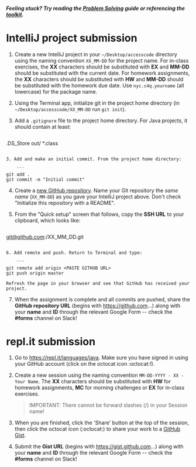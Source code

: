 ##### Feeling stuck? Try reading the [Problem Solving](explanation/w1_q13.md) guide or referencing the [toolkit](../lessons/tools).

# IntelliJ project submission

1. Create a new IntelliJ project in your `~/Desktop/accesscode` directory using the naming convention `XX_MM-DD` for the project name. For in-class exercises, the **XX** characters should be substituted with **EX** and **MM-DD** should be substituted with the current date. For homework assignments, the **XX** characters should be substituted with **HW** and **MM-DD** should be substituted with the homework due date. Use `nyc.c4q.yourname` (all lowercase) for the package name.

2. Using the Terminal app, initialize git in the project home directory (in `~/Desktop/accesscode/XX_MM-DD` run `git init`).

3. Add a `.gitignore` file to the project home directory. For Java projects, it should contain at least:

    ```
.DS_Store
out/
*.class
```

3. Add and make an initial commit. From the project home directory:

    ```
git add .
git commit -m "Initial commit"
```

4. Create a [new GitHub repository](https://github.com/new). Name your Git repository the *same name* (`XX_MM-DD`) as you gave your IntelliJ project above. Don't check "Initialize this repository with a README". 

5. From the "Quick setup" screen that follows, copy the **SSH URL** to your clipboard, which looks like:

    ```
git@github.com:<YOUR USERNAME>/XX_MM_DD.git
```

6. Add remote and push. Return to Terminal and type:

    ```
git remote add origin <PASTE GITHUB URL>
git push origin master
```

    Refresh the page in your browser and see that GitHub has received your project.

7. When the assignment is complete and all commits are pushed, share the **GitHub repository URL** (begins with https://github.com...) along with your **name** and **ID** through the relevant Google Form -- check the **\#forms** channel on Slack!

# repl.it submission

1. Go to https://repl.it/languages/java. Make sure you have signed in using your GitHub account (click on the octocat icon :octocat:!).

2. Create a new session using the naming convention `MM-DD-YYYY - XX - Your Name`. The **XX** characters should be substituted with **HW** for homework assignments, **MC** for morning challenges or **EX** for in-class exercises.

    > IMPORTANT: There cannot be forward slashes (/) in your Session name!

3. When you are finished, click the 'Share' button at the top of the session, then click the octocat icon (:octocat:) to share your work to a [GitHub Gist](https://gist.github.com). 

4. Submit the **Gist URL** (begins with https://gist.github.com...) along with your **name** and **ID** through the relevant Google Form -- check the **\#forms** channel on Slack!
